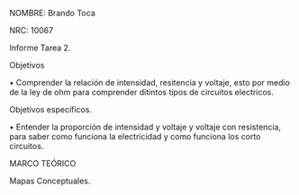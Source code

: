 
NOMBRE: Brando Toca

NRC: 10067

Informe Tarea 2.

Objetivos

• Comprender la relación de intensidad, resitencia y voltaje, esto por medio de la ley de ohm para comprender ditintos tipos de circuitos electricos.

Objetivos específicos.

• Entender la proporción de intensidad y voltaje y voltaje con resistencia, para saber como funciona la electricidad y como funciona los corto circuitos.

MARCO TEÓRICO

Mapas Conceptuales.
